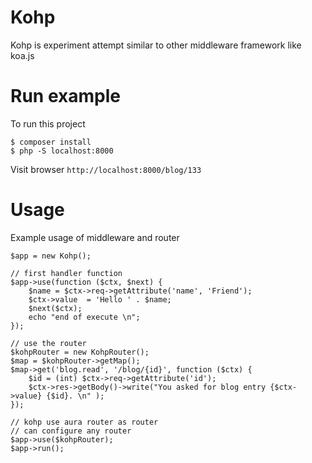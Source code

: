 # Kohp

Kohp is experiment attempt similar to other middleware framework like koa.js

# Run example

To run this project

```
$ composer install
$ php -S localhost:8000
```

Visit browser `http://localhost:8000/blog/133`

# Usage

Example usage of middleware and router

```
$app = new Kohp();

// first handler function
$app->use(function ($ctx, $next) {
    $name = $ctx->req->getAttribute('name', 'Friend');
    $ctx->value  = 'Hello ' . $name;
    $next($ctx);
    echo "end of execute \n";
});

// use the router
$kohpRouter = new KohpRouter();
$map = $kohpRouter->getMap();
$map->get('blog.read', '/blog/{id}', function ($ctx) {
    $id = (int) $ctx->req->getAttribute('id');
    $ctx->res->getBody()->write("You asked for blog entry {$ctx->value} {$id}. \n" );
});

// kohp use aura router as router
// can configure any router
$app->use($kohpRouter);
$app->run();
```

